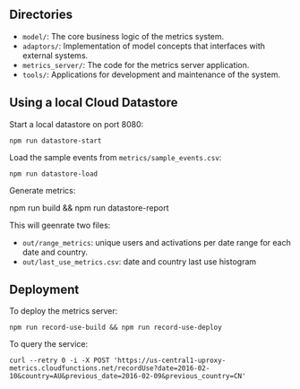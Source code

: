 ## Directories

* `model/`: The core business logic of the metrics system.
* `adaptors/`: Implementation of model concepts that interfaces with external systems.
* `metrics_server/`: The code for the metrics server application.
* `tools/`: Applications for development and maintenance of the system.

## Using a local Cloud Datastore

Start a local datastore on port 8080:

    npm run datastore-start

Load the sample events from `metrics/sample_events.csv`:

    npm run datastore-load

Generate metrics:

  npm run build && npm run datastore-report

This will geenrate two files:

* `out/range_metrics`: unique users and activations per date range for each date and country.
* `out/last_use_metrics.csv`: date and country last use histogram

## Deployment

To deploy the metrics server:

    npm run record-use-build && npm run record-use-deploy

To query the service:

    curl --retry 0 -i -X POST 'https://us-central1-uproxy-metrics.cloudfunctions.net/recordUse?date=2016-02-10&country=AU&previous_date=2016-02-09&previous_country=CN'